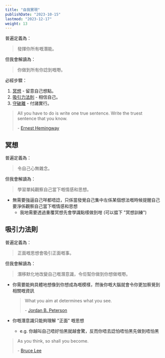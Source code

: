 ```yaml
---
title: "自我實現"
publishDate: "2023-10-15"
lastmod: "2023-12-17"
weight: 13
---
```


普遍定義為：

> 發揮你所有嘅潛能。

但我會解讀為：

> 你做到所有你諗到嘅嘢。

必經步驟：

1. [冥想](#冥想) - 留意自己想點。
2. [吸引力法則](#吸引力法則) - 相信自己。
3. [守破離](..) - 付諸實行。

> All you have to do is write one true sentence. Write the truest sentence
> that you know.
>
> \- [Ernest Hemingway](https://www.goodreads.com/quotes/30849-all-you-have-to-do-is-write-one-true-sentence)

## 冥想

普遍定義為：

> 令自己心無雜念。

但我會解讀為：

> 學習單純觀察自己當下嘅情感和思想。

- 無需要強逼自己咩都唔諗，只係當發覺自己集中左係某個想法嘅時候提醒自己要淨係觀察自己當下嘅情感和思想
  - 我地需要透過重覆冥想先會學識點樣做到咁 (可以揾下 "冥想訓練")

## 吸引力法則

普遍定義為：

> 正面嘅思想會吸引正面嘅事。

但我會解讀為：

> 潛移默化地改變自己嘅潛意識，令佢幫你做到你想做嘅嘢。

- 你需要能夠具體地想像到你想成為嘅模樣，然後你嘅大腦就會令你更加察覺到相關嘅資訊

  > What you aim at determines what you see.
  >
  > \- [Jordan B. Peterson](https://www.goodreads.com/quotes/9108708-what-you-aim-at-determines-what-you-see)

- 你嘅潛意識只能夠理解 "正面" 嘅思想
  - e.g. 你越叫自己唔好怕黑就越會驚，反而你唔去諗怕唔怕黑先做到唔怕黑

> As you think, so shall you become.
>
> \- [Bruce Lee](https://www.goodreads.com/quotes/381647-as-you-think-so-shall-you-become)
